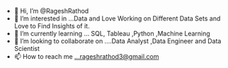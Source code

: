 - 👋 Hi, I’m @RageshRathod
- 👀 I’m interested in ...Data and Love Working on Different Data Sets and Love to Find Insights of it.
- 🌱 I’m currently learning ... SQL, Tableau ,Python ,Machine Learning
- 💞️ I’m looking to collaborate on ....Data Analyst ,Data Engineer and Data Scientist
- 📫 How to reach me ...rageshrathod3@gmail.com

<!---
RageshRathod/RageshRathod is a ✨ special ✨ repository because its `README.md` (this file) appears on your GitHub profile.
You can click the Preview link to take a look at your changes.
--->
